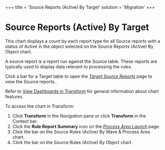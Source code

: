 +++
title = 'Source Reports (Active) By Target'
solution = 'Migration'
+++

# Source Reports (Active) By Target

This chart displays a count by each
<span id="Report Type" class="popUpLink">report type</span> for all
Source reports with a status of Active in the object selected on the
Source Reports (Active) By Object chart.

A source report is a report run against the Source table. These reports
are typically used to display data relevant to processing the rules.

Click a bar for a Target table to open the *[Target Source
Reports](../Page_Desc/Target_Source_Reports_H.htm)* page to view the
Source reports..

Refer to [View Dashboards in
Transform](View_Dashboards_in_Transform.htm) for general information
about chart features.

To access the chart in Transform:

1.  Click <span style="font-weight: bold;">Transform</span> in the
    <span style="font-style: italic;">Navigation</span> pane or click
    **Transform** in the Context bar.
2.  Click the <span style="font-weight: bold;">Rule Report
    Summary</span> icon on the *[Process Area
    Launch](../Page_Desc/Process_Area_Launch.htm)* page.
3.  Click the bar on the Source Rules (Active) By Wave & Process Area
    chart.
4.  Click the bar on the Source Rules (Active) By Object chart.
